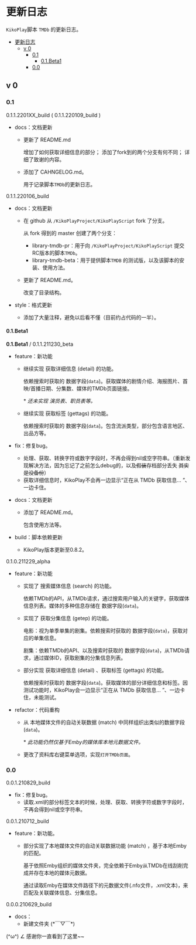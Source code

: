 # 更新日志

`KikoPlay`脚本 `TMDb` 的更新日志。



- [更新日志](#更新日志)
  - [v 0](#v-0)
    - [0.1](#01)
      - [0.1.Beta1](#01beta1)
    - [0.0](#00)



## v 0



### 0.1

0.1.1.2201XX_build   ( 0.1.1.220109_build )

+ docs：文档更新
  + 更新了 README.md

    增加了如何获取详细信息的部分；
    添加了fork到的两个分支有何不同；
    详细了致谢的内容。
  
  + 添加了 CAHNGELOG.md。
  
    用于记录脚本`TMDb`的更新日志。



0.1.1.220106_build

+ docs：文档更新

  + 在 github 从 `/KikoPlayProject/KikoPlayScript` fork 了分支。

    从 fork 得到的 master 创建了两个分支：

    + library-tmdb-pr：用于向 `/KikoPlayProject/KikoPlayScript` 提交RC版本的脚本`TMDb`。
    + library-tmdb-beta：用于提供脚本`TMDB` 的测试版，以及该脚本的安装、使用方法。

  + 更新了 README.md。

    改变了目录结构。

+ style：格式更新

  + 添加了大量注释，避免以后看不懂（目前约占代码的一半）。



#### 0.1.Beta1

 **0.1.Beta1**  /  0.1.1.211230_beta

+ feature：新功能

  + 继续实现 获取详细信息 (detail) 的功能。

    依赖搜索时获取的 数据字段(`data`)。获取媒体的剧情介绍、海报图片、首映/首播日期、分集数、媒体的TMDb页面链接。

    \* *还未实现 演员表、职员表等。*

  + 继续实现 获取标签 (gettags) 的功能。

    依赖搜索时获取的 数据字段(`data`)。包含流派类型，部分包含语言地区、出品方等。

+ fix：修复bug。

  + 处理、获取、转换字符或数字字段时，不再会得到nil或空字符串。（重新发现解决方法，因为忘记了之前怎么debug的，以及~~假装~~存档部分丢失 ~~其实是没备份~~）
  + 获取详细信息时，KikoPlay不会再一边显示“正在从 TMDb 获取信息… ”、一边卡住。

+ docs：文档更新

  + 添加了 README.md。

    包含使用方法等。

+ build：脚本依赖更新

  + KikoPlay版本更新至0.8.2。




0.1.0.211229_alpha

+ feature：新功能

  + 实现了 搜索媒体信息 (search) 的功能。

    依赖TMDb的API，从TMDb请求，通过搜索用户输入的关键字，获取媒体信息列表。媒体的多种信息存储在 数据字段(`data`)。

  + 实现了 获取分集信息 (getep) 的功能。

    电影：视为单季单集的剧集。依赖搜索时获取的 数据字段(`data`)，获取对应的单集信息。

    剧集：依赖TMDb的API、以及搜索时获取的 数据字段(`data`)，从TMDb请求，通过媒体ID，获取剧集的分集信息列表。

  + 部分实现 获取详细信息 (detail) 、获取标签 (gettags) 的功能。

    依赖搜索时获取的 数据字段(`data`)。获取媒体的部分详细信息和标签。因测试功能时，KikoPlay会一边显示“正在从 TMDb 获取信息… ”、一边卡住，未能测试。

+ refactor：代码重构

  + 从 本地媒体文件的自动关联数据 (match) 中同样组织出类似的数据字段(`data`)。

    \* *此功能仍然仅基于Emby的媒体库本地元数据文件。*
  
  + 更改了资料库右键菜单选项，实现`打开TMDb页面`。



### 0.0

0.0.1.210829_build

+ fix：修复bug。
  + 读取.xml的部分标签文本的时候，处理、获取、转换字符或数字字段时，不再会得到nil或空字符串。



0.0.1.210712_build

+ feature：新功能。

  + 部分实现了本地媒体文件的自动关联数据功能 (match) ，基于本地Emby的匹配。

    基于依照Emby组织的媒体文件夹，完全依赖于Emby从TMDb在线刮削完成并存在本地的媒体元数据。

    通过读取Emby在媒体文件路径下的元数据文件(.nfo文件，.xml文本)，来匹配及关联媒体信息、分集信息。




0.0.0.210629_build

+ docs：
  + 新建文件夹		(\*￣▽￣\*)



(\^ω\^) ∠ 感谢你一直看到了这里~~